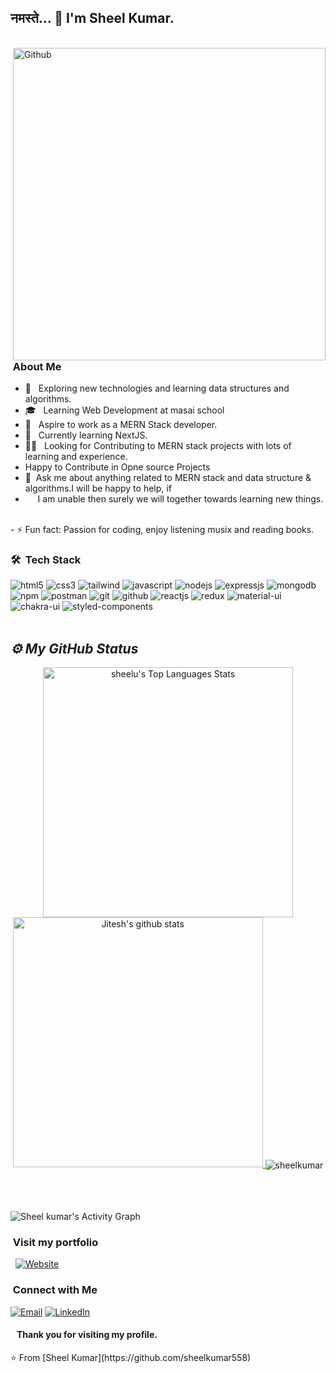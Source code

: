  <h2> नमस्ते... 👋 I'm Sheel Kumar.</h2>
 <br/>

 <div><img align="right" hight="200px" alt="Github" width="500px" src="https://cdn.dribbble.com/users/1292677/screenshots/6139167/media/fcf7fd0c619bb87706533079240915f3.gif" /></div>

<h3> &nbsp;About Me </h3>  

- 🙂 &nbsp; Exploring new technologies and learning data structures and algorithms.
- 🎓 &nbsp; Learning Web Development at masai school
- 💼 &nbsp; Aspire to work as a MERN Stack developer.
- 🌱 &nbsp; Currently learning NextJS.
- 👯‍♂️ &nbsp;&nbsp;Looking for Contributing to MERN stack projects with lots of learning and experience. &nbsp; &nbsp; &nbsp; &nbsp; &nbsp; &nbsp;
-  Happy to Contribute in Opne source Projects<br>
- 💬 &nbsp;Ask me about anything related to MERN stack and data structure & algorithms.I will be happy to help, if <br/>
- &nbsp;&nbsp;&nbsp;&nbsp;&nbsp;I am unable then surely we will together towards learning new things.
<br/>
- ⚡ Fun fact: Passion for coding, enjoy listening musix and reading books.

<h3> 🛠 &nbsp;Tech Stack</h3>

<div>
 <img src="https://img.shields.io/badge/HTML5-E34F26?style=for-the-badge&logo=html5&logoColor=white" alt="html5" />
    <img src="https://img.shields.io/badge/CSS3-1572B6?style=for-the-badge&logo=css3&logoColor=white" alt="css3" />
    <img src="https://img.shields.io/badge/Tailwind_CSS-38B2AC?style=for-the-badge&logo=tailwind-css&logoColor=white" alt="tailwind" />
    <img src="https://img.shields.io/badge/JavaScript-323330?style=for-the-badge&logo=javascript&logoColor=F7DF1E" alt="javascript" />
    <img src="https://img.shields.io/badge/Node.js-339933?style=for-the-badge&logo=nodedotjs&logoColor=white" alt="nodejs" />
    <img src="https://img.shields.io/badge/Express.js-000000?style=for-the-badge&logo=express&logoColor=white" alt="expressjs" />
    <img src="https://img.shields.io/badge/MongoDB-4EA94B?style=for-the-badge&logo=mongodb&logoColor=white" alt="mongodb" />
    <img src="https://img.shields.io/badge/npm-CB3837?style=for-the-badge&logo=npm&logoColor=white" alt="npm" />
    <img src="https://img.shields.io/badge/Postman-FF6C37?style=for-the-badge&logo=Postman&logoColor=white" alt="postman" />
    <img src="https://img.shields.io/badge/Git-f44d27?style=for-the-badge&logo=git&logoColor=white" alt="git" />
    <img src="https://img.shields.io/badge/GitHub-100000?style=for-the-badge&logo=github&logoColor=white" alt="github" />
    <img src="https://img.shields.io/badge/React-20232A?style=for-the-badge&logo=react&logoColor=61DAFB" alt="reactjs" />
    <img src="https://img.shields.io/badge/Redux-593D88?style=for-the-badge&logo=redux&logoColor=white" alt="redux" />
    <img src="https://img.shields.io/badge/Material%20UI-007FFF?style=for-the-badge&logo=mui&logoColor=white" alt="material-ui" />
    <img src="https://img.shields.io/badge/Chakra%20UI-3bc7bd?style=for-the-badge&logo=chakraui&logoColor=white" alt="chakra-ui" />
    <img src="https://img.shields.io/badge/styled--components-DB7093?style=for-the-badge&logo=styled-components&logoColor=white" alt="styled-components" />
</div>
<!--   ![Atom](https://img.shields.io/badge/-Atom-333333?style=flat&logocolor=&logo=atom) -->
<br/>
 <div>

  <h2><i>⚙️ My GitHub Status</i></h2>
 
<p display="flex" align="center">
<img alt="sheelu's Top Languages Stats"  src="https://github-readme-stats.vercel.app/api/top-langs/?username=sheelkumar558&hide=smalltalk&theme=algolia&layout=compact" width="400" />



  <a href="https://github.com/APURVA-DIVAKAR?tab=repositories">
    <img width="400" height="auto"  alt="Jitesh's github stats" 
         src="https://github-readme-stats.vercel.app/api?username=sheelkumar558&show_icons=true&theme=algolia&count_private=true" />
  </a>
  
  <img align="center" src="https://github-readme-streak-stats.herokuapp.com/?user=sheelkumar558&hide=smalltalk&theme=algolia&layout=compact" alt="sheelkumar" />
</p>
 </div>
 <br/>
<!--    <b>Note:</b> Top languages is only a metric of the languages my public code consists of and doesn't reflect experience or skill level. -->


<br/>
<br/>
<img alt="Sheel kumar's Activity Graph" src="https://activity-graph.herokuapp.com/graph?username=sheelkumar558&bg_color=0D1117&color=5BCDEC&line=5BCDEC&point=FFFFFF&hide_border=true" />


<h3>&nbsp;Visit my portfolio </h3>
&nbsp;&nbsp;<a href="https://sheelkumar558-portfolio.netlify.app/" target="blank"><img alt="Website" src="https://img.shields.io/badge/Website-portfolio-blue?style=flat-square&logo=google-chrome"></a><br/>

<h3>&nbsp;Connect with Me </h3>
<p align="center">

<a href="mailto:sheelkumar558@gmail.com" target="_blank"><img alt="Email" src="https://img.shields.io/badge/Gmail-Sheel%20Kumar-blue?style=flat-square&logo=gmail"></a>
 <a href="www.linkedin.com/in/sheel-kumar-profile/" target="_blank"><img alt="LinkedIn" src="https://img.shields.io/badge/LinkedIn-Sheel%20Kumar-blue?style=flat-square&logo=linkedin"></a>
</p>

#### &nbsp;&nbsp; Thank you for visiting my profile.

<p>
 ⭐️ From [Sheel Kumar](https://github.com/sheelkumar558)
</p>

